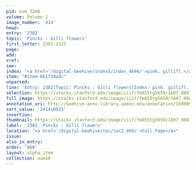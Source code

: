 ```yaml
---
pid: num_3266
volume: Volume 2
image_number: '414'
head:
entry: '2302'
topic: 'Pincks : Gilli flowers'
first_letter: 2301-2325
page:
add:
xref:
see:
index: "<a href='/digital-beehive/index5/index_4696/'>pink. gillifl.</a>"
item: "#item-6b1f38adc"
unparsed:
line: 'Entry: 2302|Topic: Pincks : Gilli flowers|Index: pink. gillifl.|#item-6b1f38adc'
selection: https://stacks.stanford.edu/image/iiif/fm855tg5659/1607_0881/793,523,2806,234/full/0/default.jpg
full_image: https://stacks.stanford.edu/image/iiif/fm855tg5659/1607_0881/full/full/0/default.jpg
annotation_uri: http://beehive-anno.library.upenn.edu/annotation/1680096958467
sort_value: '241410523'
insertion:
thumbnail: https://stacks.stanford.edu/image/iiif/fm855tg5659/1607_0881/793,523,600,180/250,/0/default.jpg
label: '2302. Pincks : Gilli flowers'
location: "<a href='/digital-beehive/toc/toc2_404/'>Full Page</a>"
issue:
also_in_entry:
order: '068'
layout: alpha_item
collection: num10
---
```

